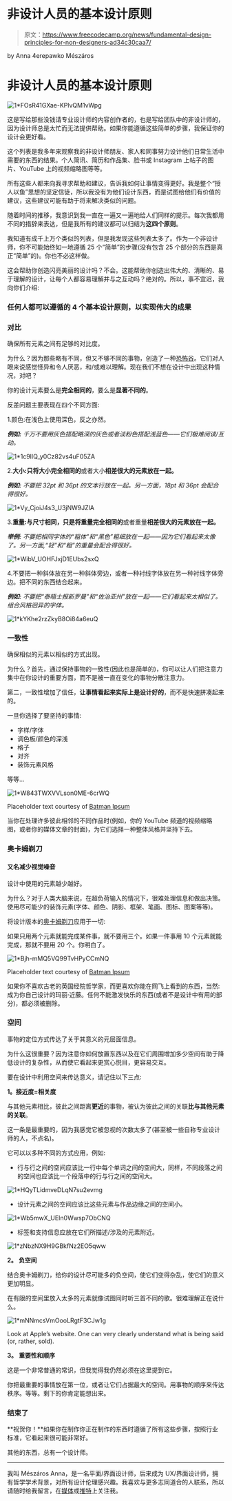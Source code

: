 # 非设计人员的基本设计原则

> 原文：<https://www.freecodecamp.org/news/fundamental-design-principles-for-non-designers-ad34c30caa7/>

by Anna 4erepawko Mészáros

# 非设计人员的基本设计原则

![1*FOsR41GXae-KPlvQM1vWpg](img/4d3a5904b970e2ad9850a20ea6741427.png)

这是写给那些没钱请专业设计师的内容创作者的，也是写给团队中的非设计师的，因为设计师总是太忙而无法提供帮助。如果你能遵循这些简单的步骤，我保证你的设计会更好看。

这个列表是我多年来观察我的非设计师朋友、家人和同事努力设计他们日常生活中需要的东西的结果。个人简讯、简历和作品集、脸书或 Instagram 上帖子的图片、YouTube 上的视频缩略图等等。

所有这些人都来向我寻求帮助和建议，告诉我如何让事情变得更好。我是整个“授人以鱼”思想的坚定信徒，所以我没有为他们设计东西，而是试图给他们有价值的建议，这些建议可能有助于将来解决类似的问题。

随着时间的推移，我意识到我一直在一遍又一遍地给人们同样的提示。每次我都用不同的措辞来表达，但是我所有的建议都可以归结为**这四个原则**。

我知道有成千上万个类似的列表，但是我发现这些列表太多了。作为一个非设计师，你不可能始终如一地遵循 25 个“简单”的步骤(没有包含 25 个部分的东西是真正“简单”的)。你也不必这样做。

这会帮助你创造闪亮美丽的设计吗？不会。这能帮助你创造出伟大的、清晰的、易于理解的设计，让每个人都容易理解并与之互动吗？绝对的。所以，事不宜迟，我向你们介绍:

### 任何人都可以遵循的 4 个基本设计原则，以实现伟大的成果

### 对比

确保所有元素之间有足够的对比度。

为什么？因为那些略有不同，但又不够不同的事物，创造了一种[恐怖谷](https://en.wikipedia.org/wiki/Uncanny_valley)。它们对人眼来说感觉怪异和令人厌恶，和/或难以理解。现在我们不想在设计中出现这种情况，对吧？

你的设计元素要么是**完全相同的**，要么是**显著不同的**。

反差问题主要表现在四个不同方面:

1.颜色:在浅色上使用深色，反之亦然。

***例如:*** *千万不要用灰色搭配略深的灰色或者淡粉色搭配浅蓝色——它们极难阅读/互动。*

![1*1c9lIQ_y0Cz82vs4uF05ZA](img/964979c9a8ce74dfa2a61e39a95a0505.png)

2.**大小:**只将大小**完全相同的**或者大小**相差很大的元素放在一起。**

***例如:*** *不要把 32pt 和 36pt 的文本行放在一起。另一方面，18pt 和 36pt 会配合得很好。*

![1*Vy_CjoiJ4s3_U3jNW9JZlA](img/7285262e3a379d160f3c004e73ed53cc.png)

3.**重量:**与尺寸相同，只是将重量**完全相同的**或者重量**相差很大的元素放在一起。**

***举例:*** *不要把相同字体的“粗体”和“黑色”粗细放在一起——因为它们看起来太像了。另一方面,“轻”和“粗”的重量会配合得很好。*

![1*WibV_UOHFJxjD1EUbs2sxQ](img/2a145d4351ebcbc73fca7197c4466622.png)

4.不要把一种斜体放在另一种斜体旁边，或者一种衬线字体放在另一种衬线字体旁边。把不同的东西结合起来。

***例如:*** *不要把“泰晤士报新罗曼”和“佐治亚州”放在一起——它们看起来太相似了。组合风格迥异的字体。*

![1*kYKhe2rzZkyB8Oi84a6euQ](img/02388efc8d4443bdefb8378679e0162e.png)

### 一致性

确保相似的元素以相似的方式出现。

为什么？首先，通过保持事物的一致性(因此也是简单的)，你可以让人们把注意力集中在你设计的重要方面，而不是被一直在变化的事物分散注意力。

第二，一致性增加了信任，**让事情看起来实际上是设计好的**，而不是快速拼凑起来的。

一旦你选择了要坚持的事情:

*   字样/字体
*   调色板/颜色的深浅
*   格子
*   对齐
*   装饰元素风格

等等...

![1*W843TWXVVLson0ME-6crWQ](img/2682b42adc0cf12380bd77549f48eba3.png)

Placeholder text courtesy of [Batman Ipsum](http://batman-ipsum.com/)

当你在处理许多彼此相邻的不同作品时(例如，你的 YouTube 频道的视频缩略图，或者你的媒体文章的封面)，为它们选择一种整体风格并坚持下去。

### 奥卡姆剃刀

#### 又名减少视觉噪音

设计中使用的元素越少越好。

为什么？对于人类大脑来说，在超负荷输入的情况下，很难处理信息和做出决策。使用尽可能少的装饰元素(字体、颜色、阴影、框架、笔画、图标、图案等等)。

将设计版本的[奥卡姆剃刀](https://en.wikipedia.org/wiki/Occam%27s_razor)应用于一切:

如果只用两个元素就能完成某件事，就不要用三个。如果一件事用 10 个元素就能完成，那就不要用 20 个。你明白了。

![1*Bjh-mMQ5VQ99TvHPyCCmNQ](img/49edc234cfe5b1aded4dac8aa7112757.png)

Placeholder text courtesy of [Batman Ipsum](http://batman-ipsum.com/)

如果你不喜欢古老的英国经院哲学家，而更喜欢你能在网飞上看到的东西，当然:成为你自己设计的玛丽·近藤。任何不能激发快乐的东西(或者不是设计中有用的部分)，都必须被删除。

### 空间

事物的定位方式传达了关于其意义的元层面信息。

为什么这很重要？因为注意你如何放置东西以及在它们周围增加多少空间有助于降低设计的复杂性，从而使它看起来更赏心悦目，更容易交互。

要在设计中利用空间来传达意义，请记住以下三点:

**1。接近度=相关度**

与其他元素相比，彼此之间距离**更近**的事物，被认为彼此之间的关联**比与其他元素的关联**。

这一条是最重要的，因为我感觉它被忽视的次数太多了(甚至被一些自称专业设计师的人，不点名)。

它可以以多种不同的方式应用，例如:

*   行与行之间的空间应该比一行中每个单词之间的空间大，同样，不同段落之间的空间也应该比一个段落中的行与行之间的空间大。

![1*HQyTLidmveDLqN7su2evmg](img/7e6b0298d133b68e76ef5f4edd2b9e4d.png)

*   设计元素之间的空间应该比这些元素与作品边缘之间的空间小。

![1*Wb5mwX_UEIn0Wwsp7ObCNQ](img/060ea1e59073f2b4f10f56930dc9dda1.png)

*   标签和支持信息应放在它们所描述/涉及的元素附近。

![1*zNbzNX9H9GBkfNz2EO5qww](img/9f3ea84c778c7dc2b13c40f162905226.png)

**2。** **负空间**

结合奥卡姆剃刀，给你的设计尽可能多的负空间，使它们变得杂乱，使它们的意义更加明显。

在有限的空间里放入太多的元素就像试图同时听三首不同的歌。很难理解正在说什么。

![1*mNNmcsVmOooLRgtF3CJw1g](img/2d33fe3d7cea2d4f65d485552f13293a.png)

Look at Apple’s website. One can very clearly understand what is being said (or, rather, sold).

**3。** **重要性和顺序**

这是一个非常普通的常识，但我觉得我仍然必须在这里提到它。

你把最重要的事情放在第一位，或者让它们占据最大的空间。用事物的顺序来传达秩序。等等。剩下的你肯定能想出来。

### 结束了

**祝贺你！**如果你在制作你正在制作的东西时遵循了所有这些步骤，按照行业标准，它看起来很可能非常好。

其他的东西，总有一个设计师。

*****

我叫 Mészáros Anna，是一名平面/界面设计师，后来成为 UX/界面设计师，拥有哲学学术背景，对所有设计伦理感兴趣。我喜欢与更多志同道合的人联系，所以请随时给我留言，在[媒体](https://medium.com/@4erepawko)或[推特](https://twitter.com/4erepawko)上关注我。